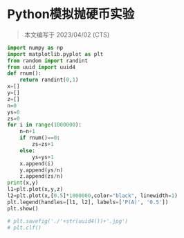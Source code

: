 # Python模拟抛硬币实验

> 本文编写于 2023/04/02 (CTS)

```python
import numpy as np
import matplotlib.pyplot as plt
from random import randint
from uuid import uuid4
def rnum():
    return randint(0,1)
x=[]
y=[]
z=[]
n=0
ys=0
zs=0
for i in range(1000000):
    n=n+1
    if rnum()==0:
        zs=zs+1
    else:
        ys=ys+1
    x.append(i)
    y.append(ys/n)
    z.append(zs/n)
print(x,y)
l1=plt.plot(x,y,z)
l2=plt.plot(x,[0.5]*1000000,color="black", linewidth=1)
plt.legend(handles=[l1, l2], labels=['P(A)', '0.5'])
plt.show()

# plt.savefig('./'+str(uuid4())+'.jpg')
# plt.clf()
```


<script src="https://giscus.app/client.js"
    data-repo="liuzihaohao/liuzihaohao.github.io"
    data-repo-id="R_kgDOI3HDkw"
    data-category="Announcements"
    data-category-id="DIC_kwDOI3HDk84CT4T2"
    data-mapping="pathname"
    data-strict="1"
    data-reactions-enabled="1"
    data-emit-metadata="0"
    data-input-position="top"
    data-theme="preferred_color_scheme"
    data-lang="zh-CN"
    data-loading="lazy"
    crossorigin="anonymous"
    async>
</script>

